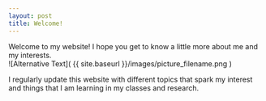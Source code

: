 ```yaml
---
layout: post
title: Welcome!
---
```

Welcome to my website! I hope you get to know a little more about me and my interests.  
![Alternative Text]( {{ site.baseurl }}/images/picture_filename.png )











I regularly update this website with different topics that spark my interest and things that I am learning in my classes and research. 
